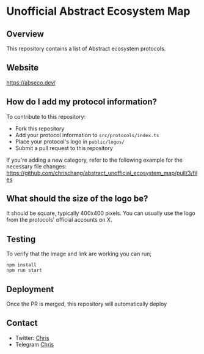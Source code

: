 # Unofficial Abstract Ecosystem Map

## Overview

This repository contains a list of Abstract ecosystem protocols.

## Website

https://abseco.dev/

## How do I add my protocol information?

To contribute to this repository:

* Fork this repository
* Add your protocol information to `src/protocols/index.ts`
* Place your protocol's logo in `public/logos/`
* Submit a pull request to this repository

If you're adding a new category, refer to the following example for the necessary file changes:
https://github.com/chrischang/abstract_unofficial_ecosystem_map/pull/3/files

## What should the size of the logo be?

It should be square, typically 400x400 pixels. You can usually use the logo from the protocols' official accounts on X.

## Testing

To verify that the image and link are working you can run;

```shell
npm install
npm run start
```

## Deployment

Once the PR is merged, this repository will automatically deploy

## Contact 

* Twitter: [Chris](https://x.com/chrischang43)
* Telegram [Chris](https://t.me/chris_grumpy_cat)